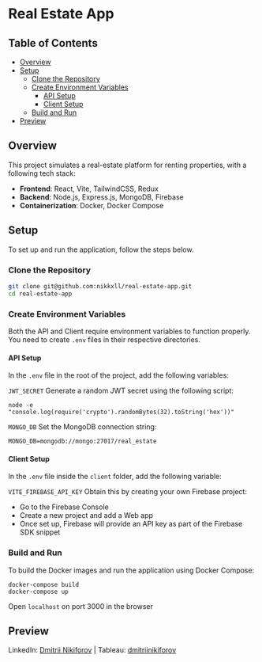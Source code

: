 # Real Estate App

## Table of Contents
- [Overview](#overview)
- [Setup](#setup)
  - [Clone the Repository](#clone-the-repository)
  - [Create Environment Variables](#create-environment-variables)
    - [API Setup](#api-setup)
    - [Client Setup](#client-setup)
  - [Build and Run](#build-and-run)
- [Preview](#preview)

## Overview

This project simulates a real-estate platform for renting properties, with a following tech stack:

- **Frontend**: React, Vite, TailwindCSS, Redux
- **Backend**: Node.js, Express.js, MongoDB, Firebase
- **Containerization**: Docker, Docker Compose

## Setup

To set up and run the application, follow the steps below.

### Clone the Repository

```bash
git clone git@github.com:nikkxll/real-estate-app.git
cd real-estate-app
```

### Create Environment Variables

Both the API and Client require environment variables to function properly. You need to create ```.env``` files in their respective directories.

#### API Setup

In the ```.env``` file in the root of the project, add the following variables:

```JWT_SECRET``` 
Generate a random JWT secret using the following script:

```
node -e "console.log(require('crypto').randomBytes(32).toString('hex'))"
```

```MONGO_DB```
Set the MongoDB connection string:

```
MONGO_DB=mongodb://mongo:27017/real_estate
```

#### Client Setup

In the ```.env``` file inside the ```client``` folder, add the following variable:

```VITE_FIREBASE_API_KEY```
Obtain this by creating your own Firebase project:
- Go to the Firebase Console
- Create a new project and add a Web app
- Once set up, Firebase will provide an API key as part of the Firebase SDK snippet

### Build and Run

To build the Docker images and run the application using Docker Compose:
```
docker-compose build
docker-compose up
```

Open ```localhost``` on port 3000 in the browser

## Preview


LinkedIn: [Dmitrii Nikiforov](https://www.linkedin.com/in/dmitriinikiforov/) | Tableau: [dmitriinikiforov](https://public.tableau.com/app/profile/nikiforov.dmitrii/vizzes)
